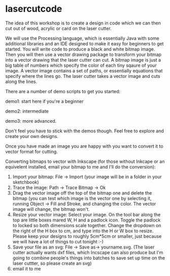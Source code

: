 lasercutcode
============

The idea of this workshop is to create a design in code which we can then cut out of wood, acrylic or card on the laser cutter. 

We will use the Processing language, which is essentially Java with some additional libraries and an IDE designed to make it easy for beginners to get started. You will write code to produce a black and white bitmap image. Then you will then use a vector drawing package to transform your bitmap into a vector drawing that the laser cutter can cut. A bitmap image is just a big table of numbers which specify the color of each tiny sqaure of your image. A vector image contains a set of paths, or essentially equations that specify where the lines go. The laser cutter takes a vector image and cuts along the lines. 

There are a number of demo scripts to get you started:

demo1: start here if you're a beginner

demo2: intermediate

demo3: more advanced.

Don't feel you have to stick with the demos though. Feel free to explore and create your own designs. 

Once you have made an image you are happy with you want to convert it to vector format for cutting. 

Converting bitmaps to vector with Inkscape (for those without Inkcape or an equivelent installed, email your bitmap to me and I'll do the conversion):

1) Import your bitmap: File -> Import (your image will be in a folder in your sketchbook)
2) Trace the image: Path -> Trace Bitmap -> Ok
3) Drag the vector image off the top of the bitmap one and delete the bitmap (you can test which image is the vector one by selecting it, running Object -> Fill and Stroke, and changing the color. The vector image will change, the bitmap won't.
4) Resize your vector image: Select your image. On the tool bar along the top are little boxes mared W, H and a padlock icon. Toggle the padlock to locked so both dimensions scale together. Change the dropdown on the right of the H box to cm, and type into the H or W box to resize. Please keep your designs to roughly 5cm*5cm or smaller, just because we will have a lot of things to cut tonight :-)
4) Save your file as an svg: File -> Save as-> yourname.svg. (The laser cutter actually wants dxf files, which Incscape can also produce but I'm going to combine people's things into batches to save set up time on the laser cuttter, so please create an svg)
5) email it to me






